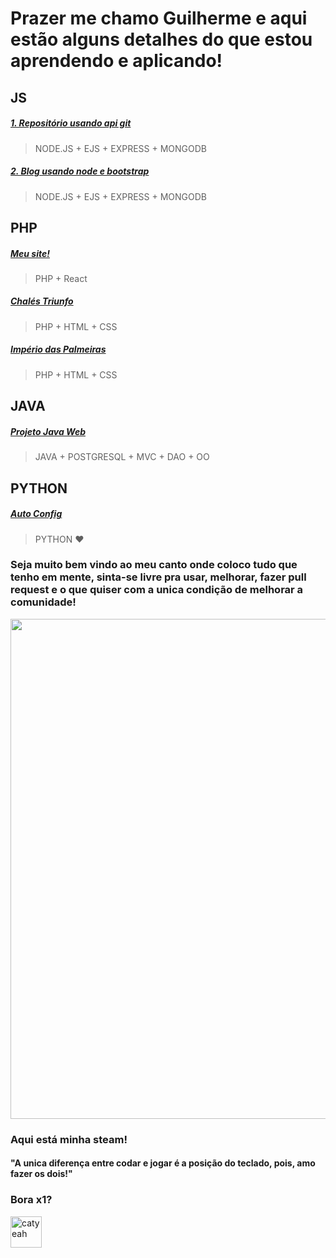 # Prazer me chamo Guilherme e aqui estão alguns detalhes do que estou aprendendo e aplicando! 

## JS
##### [1. Repositório usando api git ](https://github.com/Guifgr/MyFirstApi)
> NODE.JS + EJS + EXPRESS + MONGODB

 ##### [2. Blog usando node e bootstrap](https://github.com/Guifgr/MarkdownBlog)
> NODE.JS + EJS + EXPRESS + MONGODB


## PHP 
##### [Meu site!](https://guilhermefgr.com.br/)
> PHP + React

##### [Chalés Triunfo](https://chalestriunfo.com.br/)
> PHP + HTML + CSS

##### [Império das Palmeiras](http://imperiodaspalmeiras.com.br/)
> PHP + HTML + CSS

## JAVA
##### [Projeto Java Web](https://github.com/Guifgr/ProjetoJava4sem)
> JAVA  + POSTGRESQL + MVC + DAO + OO

## PYTHON 
##### [Auto Config](https://github.com/Guifgr/AutoConfig)
> PYTHON ❤

### Seja muito bem vindo ao meu canto onde coloco tudo que tenho em mente, sinta-se livre pra usar, melhorar, fazer pull request e o que quiser com a unica condição de melhorar a comunidade!
<img src="https://i.pinimg.com/originals/57/f8/8e/57f88e49872cb11e9fe4b0cad4669881.gif" width="800"/>

### Aqui está minha steam! 
#### "A unica diferença entre codar e jogar é a posição do teclado, pois, amo fazer os dois!"

<h3>Bora x1?</h3><a href="https://steamcommunity.com/profiles/76561198127663591/"><img src="https://upload.wikimedia.org/wikipedia/commons/c/c1/Steam_Logo.png" alt="catyeah" width="50"/></a>
 
